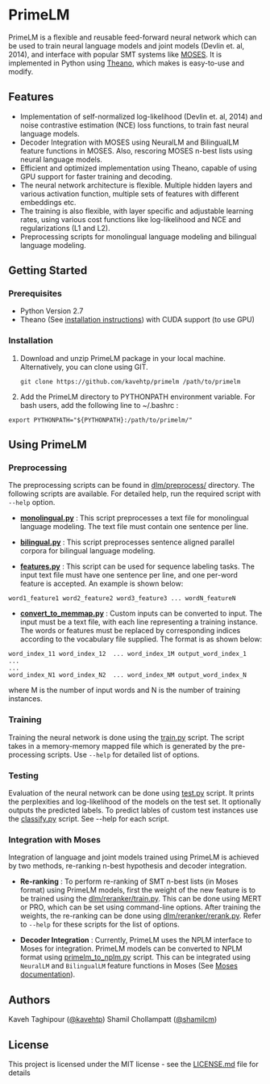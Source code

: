 # PrimeLM 

PrimeLM is a flexible and reusable feed-forward neural network which can be used to train neural language models and joint models (Devlin et. al, 2014), and interface with popular SMT systems like [MOSES](http://www.statmt.org/moses/). It is implemented in Python using [Theano](http://deeplearning.net/software/theano/), which makes is easy-to-use and modify. 

## Features

* Implementation of self-normalized log-likelihood (Devlin et. al, 2014)  and noise contrastive estimation (NCE) loss functions, to train fast neural language models.
* Decoder Integration with MOSES using NeuralLM and BilingualLM feature functions in MOSES. Also, rescoring MOSES n-best lists using neural language models. 
* Efficient and optimized implementation using Theano, capable of using GPU support for faster training and decoding. 
* The neural network architecture is flexible. Multiple hidden layers and various activation function, multiple sets of features with different embeddings etc.
* The training is also flexible, with layer specific and adjustable learning rates, using various cost functions like log-likelihood and NCE and regularizations (L1 and L2). 
* Preprocessing scripts for monolingual language modeling and bilingual language modeling. 

## Getting Started

### Prerequisites
* Python Version 2.7 
* Theano (See [installation instructions](http://deeplearning.net/software/theano/install_ubuntu.html)) with CUDA support (to use GPU)

### Installation
1. Download and unzip PrimeLM package in your local machine.  Alternatively, you can clone using GIT.
	```
	git clone https://github.com/kavehtp/primelm /path/to/primelm
	```

2. Add the PrimeLM directory to PYTHONPATH environment variable. For bash users, add the following line to ~/.bashrc : 
```
export PYTHONPATH="${PYTHONPATH}:/path/to/primelm/"
```

## Using PrimeLM


### Preprocessing

The preprocessing scripts can be found in [dlm/preprocess/](dlm/preprocess) directory. The following scripts are available. For detailed help, run the required script with `--help` option. 

* **[monolingual.py](dlm/preprocess/monolingual.py)** : This script preprocesses a text file for monolingual language modeling. The text file must contain one sentence per line.

* **[bilingual.py](dlm/preprocess/bilingual.py)** : This script preprocesses sentence aligned parallel corpora for bilingual language modeling. 

* **[features.py](dlm/preprocess/features.py)** : This script can be used for sequence labeling tasks. The input text file must have one sentence per line, and one per-word feature is accepted.  An example is shown below:
```
word1_feature1 word2_feature2 word3_feature3 ... wordN_featureN 
```
* **[convert_to_memmap.py](dlm/preprocess/convert_to_memmap.py)** : Custom inputs can be converted to input. The input must be a text file, with each line representing a training instance. The words or features must be replaced by corresponding indices according to the vocabulary file supplied. The format is as shown below:
```
word_index_11 word_index_12  ... word_index_1M output_word_index_1
...
...
word_index_N1 word_index_N2  ... word_index_NM output_word_index_N
```
where M is the number of input words and N is the number of training instances.


### Training
Training the neural network is done using the [train.py](train.py) script. The script takes in a memory-memory mapped file which is generated by the pre-processing scripts. Use `--help` for detailed list of options. 


### Testing
Evaluation of the neural network can be done using [test.py](test.py) script. It prints the perplexities and log-likelihood of the models on the test set. It optionally outputs the predicted labels. To predict lables of custom test instances use the [classify.py](classify.py) script. See --help for each script. 

### Integration with Moses
Integration of language and joint models trained using PrimeLM is achieved by two methods, re-ranking n-best hypothesis and decoder integration.
* **Re-ranking** : To perform re-ranking of SMT n-best lists (in Moses format) using PrimeLM models, first the weight of the new feature is to be trained using the [dlm/reranker/train.py](dlm/reranker/train.py). This can be done using MERT or PRO, which can be set using command-line options. After training the weights, the re-ranking can be done using [dlm/reranker/rerank.py](dlm/reranker/rerank.py). Refer to `--help` for these scripts for the list of options. 

* **Decoder Integration** : Currently, PrimeLM uses the NPLM interface to Moses for integration. PrimeLM models can be converted to NPLM format using [primelm_to_nplm.py](dlm/misc/primelm_to_nplm.py) script. This can be integrated using `NeuralLM` and `BilingualLM` feature functions in Moses (See [Moses documentation](http://www.statmt.org/moses/?n=FactoredTraining.BuildingLanguageModel)).


## Authors
Kaveh Taghipour ([@kavehtp](http://github.com/kavehtp))
Shamil Chollampatt ([@shamilcm](http://github.com/shamilcm))



## License
This project is licensed under the MIT license - see the [LICENSE.md](LICENSE.md) file for details

